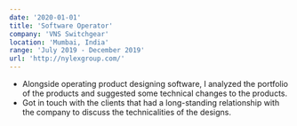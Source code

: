 ```yaml
---
date: '2020-01-01'
title: 'Software Operator'
company: 'VNS Switchgear'
location: 'Mumbai, India'
range: 'July 2019 - December 2019'
url: 'http://nylexgroup.com/'
---
```


- Alongside operating product designing software, I analyzed the portfolio of the products and suggested some technical changes to the products.
- Got in touch with the clients that had a long-standing relationship with the company to discuss the technicalities of the designs.

